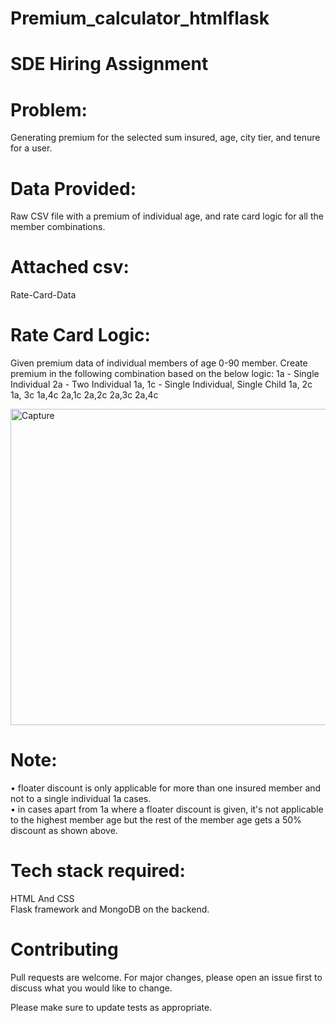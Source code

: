 # Premium_calculator_htmlflask

# SDE Hiring Assignment
# Problem: 
Generating premium for the selected sum insured, age, city tier, and tenure for a user. 
# Data Provided:
Raw CSV file with a premium of individual age, and rate card logic for all the member combinations. 
# Attached csv:
Rate-Card-Data
# Rate Card Logic: 
Given premium data of individual members of age 0-90 member. 
Create premium in the following combination based on the below logic: 
1a - Single Individual
 2a - Two Individual 
1a, 1c - Single Individual, Single Child 
1a, 2c	 1a, 3c	 1a,4c	 2a,1c	 2a,2c	 2a,3c 	2a,4c 

 <img width="506" alt="Capture" src="https://github.com/learnwithjj/Premium_calculator_htmlflask/assets/83998131/43197fbe-62c6-4521-9369-fbe2328909c6">
 <br/>
 
# Note:
•	floater discount is only applicable for more than one insured member and not to a single individual 1a cases. <br/>
•	in cases apart from 1a where a floater discount is given, it's not applicable to the highest member age but the rest of the member age gets a 50% discount as shown above.

# Tech stack required: 
HTML And CSS <br/>
Flask framework and MongoDB on the backend.

# Contributing

Pull requests are welcome. For major changes, please open an issue first to discuss what you would like to change.

Please make sure to update tests as appropriate.
